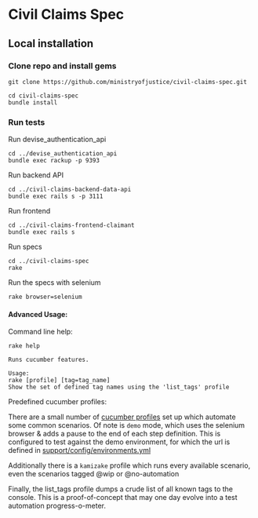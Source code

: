 # Civil Claims Spec

Local installation
------------------

### Clone repo and install gems

    git clone https://github.com/ministryofjustice/civil-claims-spec.git

    cd civil-claims-spec
    bundle install

### Run tests

Run devise_authentication_api

    cd ../devise_authentication_api
    bundle exec rackup -p 9393

Run backend API

    cd ../civil-claims-backend-data-api
    bundle exec rails s -p 3111

Run frontend

    cd ../civil-claims-frontend-claimant
    bundle exec rails s

Run specs

    cd ../civil-claims-spec
    rake

Run the specs with selenium

    rake browser=selenium

#### Advanced Usage:

Command line help:

```shell
rake help

Runs cucumber features.

Usage:
rake [profile] [tag=tag_name]
Show the set of defined tag names using the 'list_tags' profile
```

Predefined cucumber profiles:

There are a small number of [cucumber profiles](.config/cucumber.yml) set up which automate some common scenarios.  Of note is `demo` mode, which uses the selenium browser & adds a pause to the end of each step definition. This is configured to test against the demo environment, for which the url is defined in [support/config/environments.yml](support/config/environments.yml)

Additionally there is a `kamizake` profile which runs every available scenario, even the scenarios tagged @wip or @no-automation

Finally, the list_tags profile dumps a crude list of all known tags to the console. This is a proof-of-concept that may one day evolve into a test automation progress-o-meter.
